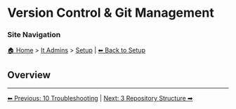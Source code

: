 <!-- description: Documentation about Version Control & Git Management for Your Organization. -->

# Version Control & Git Management

### Site Navigation
[🏠 Home](../../README.md) > [It Admins](../README.md) > [Setup](README.md) | [⬅ Back to Setup](README.md)

## Overview

---

[⬅ Previous: 10 Troubleshooting](10-troubleshooting.md) | [Next: 3 Repository Structure ➡](3-repository-structure.md)